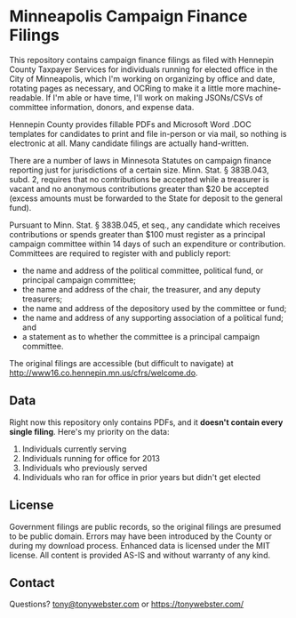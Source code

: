 Minneapolis Campaign Finance Filings
====================================

This repository contains campaign finance filings as filed with Hennepin County Taxpayer Services for individuals running for elected office in the City of Minneapolis, which I'm working on organizing by office and date, rotating pages as necessary, and OCRing to make it a little more machine-readable.  If I'm able or have time, I'll work on making JSONs/CSVs of committee information, donors, and expense data.

Hennepin County provides fillable PDFs and Microsoft Word .DOC templates for candidates to print and file in-person or via mail, so nothing is electronic at all.  Many candidate filings are actually hand-written.

There are a number of laws in Minnesota Statutes on campaign finance reporting just for jurisdictions of a certain size.  Minn. Stat. § 383B.043, subd. 2, requires that no contributions be accepted while a treasurer is vacant and no anonymous contributions greater than $20 be accepted (excess amounts must be forwarded to the State for deposit to the general fund).

Pursuant to Minn. Stat. § 383B.045, et seq., any candidate which receives contributions or spends greater than $100 must register as a principal campaign committee within 14 days of such an expenditure or contribution.  Committees are required to register with and publicly report:

- the name and address of the political committee, political fund, or principal campaign committee;
- the name and address of the chair, the treasurer, and any deputy treasurers;
- the name and address of the depository used by the committee or fund;
- the name and address of any supporting association of a political fund; and
- a statement as to whether the committee is a principal campaign committee.

The original filings are accessible (but difficult to navigate) at http://www16.co.hennepin.mn.us/cfrs/welcome.do.

Data
----

Right now this repository only contains PDFs, and it **doesn't contain every single filing**.  Here's my priority on the data:

1. Individuals currently serving
1. Individuals running for office for 2013
1. Individuals who previously served
1. Individuals who ran for office in prior years but didn't get elected

License
-------

Government filings are public records, so the original filings are presumed to be public domain. Errors may have been introduced by the County or during my download process. Enhanced data is licensed under the MIT license.  All content is provided AS-IS and without warranty of any kind.

Contact
-------
Questions? tony@tonywebster.com or https://tonywebster.com/